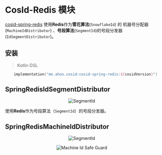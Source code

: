 # CosId-Redis 模块

[cosid-spring-redis](https://github.com/Ahoo-Wang/CosId/tree/main/cosid-spring-redis) 使用**Redis**作为**雪花算法**(`SnowflakeId`) 的 机器号分配器 (`MachineIdDistributor`) 、**号段算法**(`SegmentId`)的号段分发器 (`IdSegmentDistributor`)。

## 安装

> Kotlin DSL

``` kotlin
    implementation("me.ahoo.cosid:cosid-spring-redis:${cosidVersion}")
```

## SpringRedisIdSegmentDistributor

<p align="center" >
  <img :src="$withBase('/assets/design/SegmentId.png')" alt="SegmentId"/>
</p>

使用**Redis**作为号段算法（`SegmentId`）的号段分发器。

## SpringRedisMachineIdDistributor

<p align="center" >
  <img :src="$withBase('/assets/design/RedisMachineIdDistributor.png')" alt="SegmentId"/>
</p>

<p align="center">
  <img :src="$withBase('/assets/design/Machine-Id-Safe-Guard.png')" alt="Machine Id Safe Guard"/>
</p>
